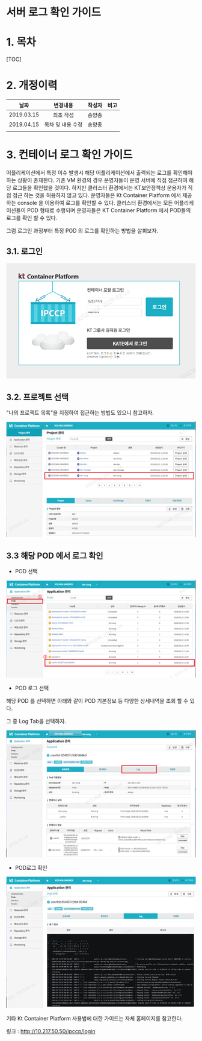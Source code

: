 

# 서버 로그 확인 가이드



# 1. 목차

[TOC]


# 2. 개정이력

|    날짜    |      변경내용      | 작성자 | 비고 |
| :--------: | :----------------: | :----: | :--: |
| 2019.03.15 |     최초 작성      | 송양종 |      |
| 2019.04.15 | 목차 및  내용 수정 | 송양종 |      |
|            |                    |        |      |



# 3. 컨테이너 로그 확인 가이드

어플리케이션에서 특정 이슈 발생시 해당 어플리케이션에서 출력되는 로그를 확인해야 하는 상황이 존재한다.  기존 VM 환경의 경우 운영자들이 운영 서버에 직접 접근하여 해당 로그들을 확인했을 것이다.  하지만 클러스터 환경에서는 KT보안정책상 운용자가 직접 접근 하는 것을 허용하지 않고 있다. 운영자들은 Kt Container Platform 에서 제공하는 console 을 이용하여 로그를 확인할 수 있다.  클러스터 환경에서는 모든 어플리케이션들이 POD 형태로 수행되며 운영자들은 KT Container Platform 에서  POD들의 로그를 확인 할 수 있다. 

그럼  로그인 과정부터 특정 POD 의 로그를 확인하는 방법을  살펴보자. 



## 3.1. 로그인 

![logguide_1_login](assets/logguide_1_login.png)



## 3.2. 프로젝트 선택

"나의  프로젝트 목록"을 지정하여 접근하는 방법도 있으니 참고하자.

![logguide_2_selectproject](assets/logguide_2_selectproject.png)





## 3.3 해당 POD 에서 로그 확인

- POD 선택

![logguide_3_selectpod](assets/logguide_3_selectpod.png)



- POD 로그 선택

해당 POD 를 선택하면 아래와 같이 POD 기본정보 등 다양한 상세내역을 조회 할 수 있다.

그 중 Log Tab을 선택하자.

![logguide_4_selectlog](assets/logguide_4_selectlog.png)

- POD로그 확인

![logguide_5_viewlog](assets/logguide_5_viewlog.png)



기타 Kt Container Platform 사용법에 대한 가이드는 자체 홈페이지를 참고한다.

링크 : http://10.217.50.50/ipccp/login





